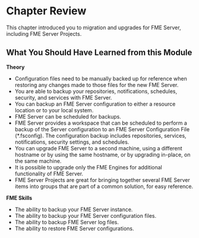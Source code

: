 # Chapter Review #

This chapter introduced you to migration and upgrades for FME Server, including FME Server Projects.

## What You Should Have Learned from this Module ##

**Theory**

- Configuration files need to be manually backed up for reference when restoring any changes made to those files for the new FME Server.
- You are able to backup your repositories, notifications, schedules, security, and services with FME Server.
- You can backup an FME Server configuration to either a resource location or to your local system.
- FME Server can be scheduled for backups.
- FME Server provides a workspace that can be scheduled to perform a backup of the Server configuration to an FME Server Configuration File (\*.fsconfig). The configuration backup includes repositories, services, notifications, security settings, and schedules.
- You can upgrade FME Server to a second machine, using a different hostname or by using the same hostname, or by upgrading in-place, on the same machine.
- It is possible to upgrade only the FME Engines for additional functionality of FME Server.
- FME Server Projects are great for bringing together several FME Server items into groups that are part of a common solution, for easy reference.

**FME Skills**

- The ability to backup your FME Server instance.
- The ability to backup your FME Server configuration files.
- The ability to backup FME Server log files.
- The ability to restore FME Server configurations.
